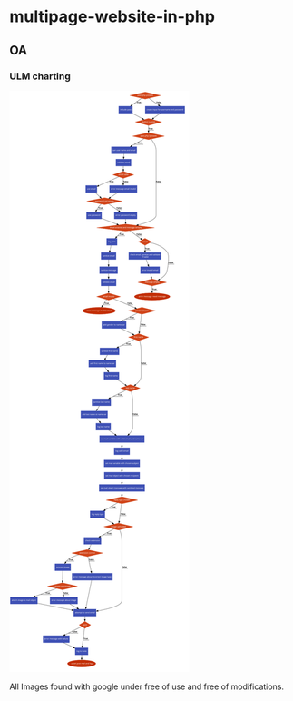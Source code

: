 # multipage-website-in-php

## OA
### ULM charting
![ulm](assets/images/code2flow_c436e.svg)

All Images found with google under free of use and free of modifications.
